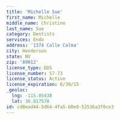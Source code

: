 ```yaml
---
title: 'Michelle Sue'
first_name: Michelle
middle_name: Christine
last_name: Sue
category: Dentists
services: Endo
address: '1374 Calle Calma'
city: Henderson
state: NV
zip: '89012'
license_type: DDS
license_number: S7-73
license_status: Active
license_expiration: 6/30/15
_geoloc:
  lng: -115.05438
  lat: 36.017578
id: cd8ead44-5d64-4fa5-b0e0-52536a3f0ce3
---
```

